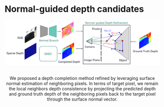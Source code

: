 # Normal-guided depth candidates

<div align="center">
    <img src="assets/method.png">
    <br>
    <br>
<div>


We proposed a depth completion method refined by leveraging surface normal estimation of neighboring pixels. In terms of target pixel, we remain the local neighbors depth consistence by projecting the predicted depth and ground truth depth of the neighboring pixels back to the target pixel through the surface normal vector.
